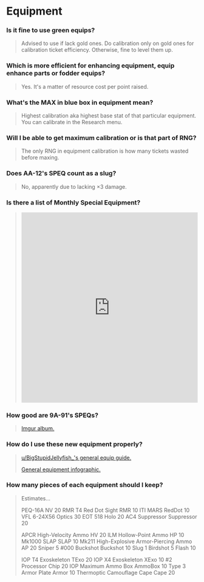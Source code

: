 # Equipment

### Is it fine to use green equips?

> Advised to use if lack gold ones. Do calibration only on gold ones for calibration ticket efficiency. Otherwise, fine to level them up.

### Which is more efficient for enhancing equipment, equip enhance parts or fodder equips?

> Yes. It's a matter of resource cost per point raised.

### What's the MAX in blue box in equipment mean?

> Highest calibration aka highest base stat of that particular equipment. You can calibrate in the Research menu.

### Will I be able to get maximum calibration or is that part of RNG?

> The only RNG in equipment calibration is how many tickets wasted before maxing.

### Does AA-12's SPEQ count as a slug?

> No, apparently due to lacking ×3 damage.

### Is there a list of Monthly Special Equipment?

> <iframe width="100%" height="500" src="https://docs.google.com/spreadsheets/d/1u2sXat4FD7jFLdjMLrq5zIiDrGJMEVaGvB2z2JysxLI/preview?pli=1" frameborder="0"></iframe>

### How good are 9A-91's SPEQs?

> [Imgur album.](https://imgur.com/a/JYEgQBO)

### How do I use these new equipment properly?

> [u/BigStupidJellyfish_'s general equip guide.](https://big-stupid-jellyfish.github.io/GFMath/pages/newquip)
>
> [General equipment infographic.](/GFL/assets/images/EquipInfograph.png)

### How many pieces of each equipment should I keep?

> Estimates...
>
> PEQ-16A                                     NV          20
> RMR T4 Red Dot Sight                        RMR         10
> ITI MARS                                    RedDot      10
> VFL 6-24X56                                 Optics      30
> EOT 518                                     Holo        20
> AC4 Suppressor                              Suppressor  20
>
> APCR High-Velocity Ammo                     HV          20
> ILM Hollow-Point Ammo                       HP          10
> Mk1000 SLAP                                 SLAP        10
> Mk211 High-Explosive Armor-Piercing Ammo    AP          20
>                                             Sniper      5
> #000 Buckshot                               Buckshot    10
>                                             Slug        1
>                                             Birdshot    5
>                                             Flash       10
> 
> IOP T4 Exoskeleton                          TExo        20
> IOP X4 Exoskeleton                          XExo        10
> #2 Processor                                Chip        20
> IOP Maximum Ammo Box                        AmmoBox     10
> Type 3 Armor Plate                          Armor       10
> Thermoptic Camouflage Cape                  Cape        20

